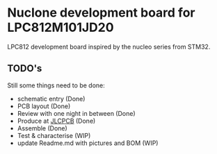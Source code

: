 # Nuclone development board for LPC812M101JD20
LPC812 development board inspired by the nucleo series from STM32.
## TODO's
Still some things need to be done:
* schematic entry (Done)
* PCB layout (Done)
* Review with one night in between (Done)
* Produce at [JLCPCB](https://jlcpcb.com/) (Done)
* Assemble (Done)
* Test & characterise (WIP)
* update Readme.md with pictures and BOM (WIP)
